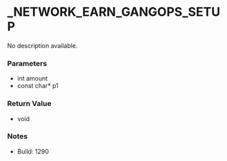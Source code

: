 # _NETWORK_EARN_GANGOPS_SETUP

No description available.

### Parameters
* int amount
* const char* p1

### Return Value
* void

### Notes
* Build: 1290

